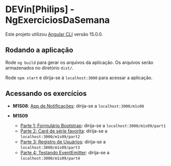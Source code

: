 # DEVin[Philips] - NgExerciciosDaSemana

Este projeto utilizou [Angular CLI](https://github.com/angular/angular-cli) versão 15.0.0.

## Rodando a aplicação

Rode `ng build` para gerar os arquivos da aplicação. Os arquivos serão armazenados no diretório `dist/`.

Rode `npm start` e dirija-se à `localhost:3000` para acessar a aplicação.


## Acessando os exercícios
- **M1S08**: [App de Notificações](https://github.com/jtspinelli/DEVinPhilips_Angular_exercicios-da-semana/tree/master/src/app/M1S08): dirija-se a `localhost:3000/m1s08`

- **M1S09**
  - [Parte 1: Formulário Bootstrap](https://github.com/jtspinelli/DEVinPhilips_Angular_exercicios-da-semana/tree/master/src/app/M1S09/part1): dirija-se a `localhost:3000/m1s09/part1`
  - [Parte 2: Card de série favorita](https://github.com/jtspinelli/DEVinPhilips_Angular_exercicios-da-semana/tree/master/src/app/M1S09/part2): dirija-se a `localhost:3000/m1s09/part2`
  - [Parte 3: Registro de Usuários](https://github.com/jtspinelli/DEVinPhilips_Angular_exercicios-da-semana/tree/master/src/app/M1S09/part3): dirija-se a `localhost:3000/m1s09/part3`
  - [Parte 4: Testando EventEmitter](https://github.com/jtspinelli/DEVinPhilips_Angular_exercicios-da-semana/tree/master/src/app/M1S09/part4): dirija-se a `localhost:3000/m1s09/part4`
